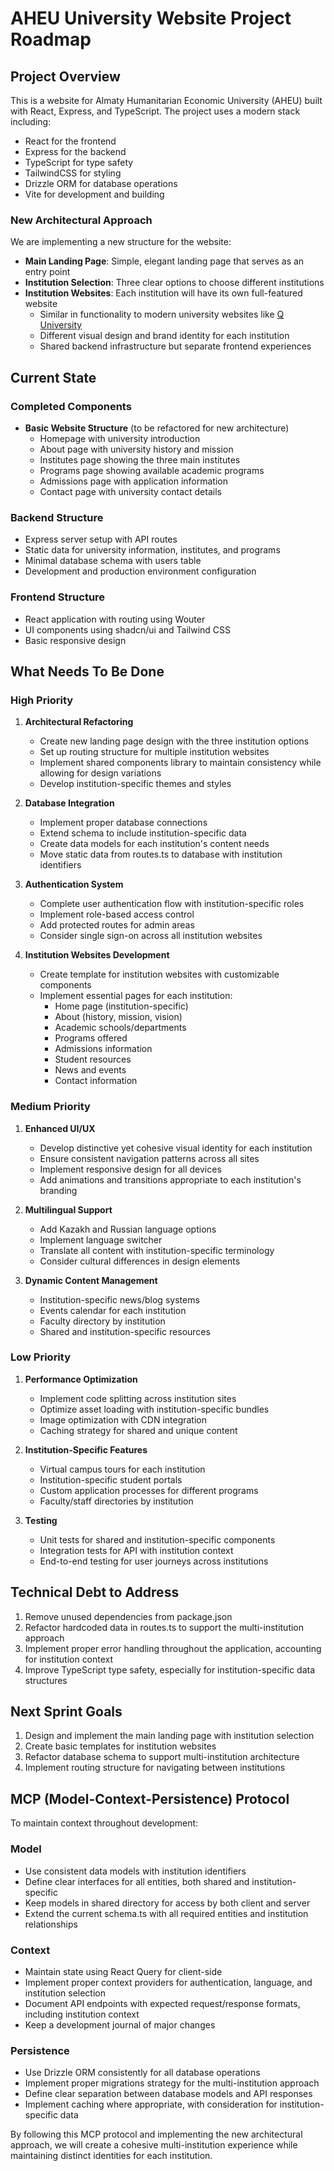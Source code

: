 # AHEU University Website Project Roadmap

## Project Overview
This is a website for Almaty Humanitarian Economic University (AHEU) built with React, Express, and TypeScript. The project uses a modern stack including:
- React for the frontend
- Express for the backend
- TypeScript for type safety
- TailwindCSS for styling
- Drizzle ORM for database operations
- Vite for development and building

### New Architectural Approach
We are implementing a new structure for the website:
- **Main Landing Page**: Simple, elegant landing page that serves as an entry point
- **Institution Selection**: Three clear options to choose different institutions
- **Institution Websites**: Each institution will have its own full-featured website
  - Similar in functionality to modern university websites like [Q University](https://quniversity.netlify.app/)
  - Different visual design and brand identity for each institution
  - Shared backend infrastructure but separate frontend experiences

## Current State

### Completed Components
- **Basic Website Structure** (to be refactored for new architecture)
  - Homepage with university introduction
  - About page with university history and mission
  - Institutes page showing the three main institutes
  - Programs page showing available academic programs
  - Admissions page with application information
  - Contact page with university contact details

### Backend Structure
- Express server setup with API routes
- Static data for university information, institutes, and programs
- Minimal database schema with users table
- Development and production environment configuration

### Frontend Structure
- React application with routing using Wouter
- UI components using shadcn/ui and Tailwind CSS
- Basic responsive design

## What Needs To Be Done

### High Priority
1. **Architectural Refactoring**
   - Create new landing page design with the three institution options
   - Set up routing structure for multiple institution websites
   - Implement shared components library to maintain consistency while allowing for design variations
   - Develop institution-specific themes and styles

2. **Database Integration**
   - Implement proper database connections
   - Extend schema to include institution-specific data
   - Create data models for each institution's content needs
   - Move static data from routes.ts to database with institution identifiers

3. **Authentication System**
   - Complete user authentication flow with institution-specific roles
   - Implement role-based access control
   - Add protected routes for admin areas
   - Consider single sign-on across all institution websites

4. **Institution Websites Development**
   - Create template for institution websites with customizable components
   - Implement essential pages for each institution:
     - Home page (institution-specific)
     - About (history, mission, vision)
     - Academic schools/departments
     - Programs offered
     - Admissions information
     - Student resources
     - News and events
     - Contact information

### Medium Priority
1. **Enhanced UI/UX**
   - Develop distinctive yet cohesive visual identity for each institution
   - Ensure consistent navigation patterns across all sites
   - Implement responsive design for all devices
   - Add animations and transitions appropriate to each institution's branding

2. **Multilingual Support**
   - Add Kazakh and Russian language options
   - Implement language switcher
   - Translate all content with institution-specific terminology
   - Consider cultural differences in design elements

3. **Dynamic Content Management**
   - Institution-specific news/blog systems
   - Events calendar for each institution
   - Faculty directory by institution
   - Shared and institution-specific resources

### Low Priority
1. **Performance Optimization**
   - Implement code splitting across institution sites
   - Optimize asset loading with institution-specific bundles
   - Image optimization with CDN integration
   - Caching strategy for shared and unique content

2. **Institution-Specific Features**
   - Virtual campus tours for each institution
   - Institution-specific student portals
   - Custom application processes for different programs
   - Faculty/staff directories by institution

3. **Testing**
   - Unit tests for shared and institution-specific components
   - Integration tests for API with institution context
   - End-to-end testing for user journeys across institutions

## Technical Debt to Address
1. Remove unused dependencies from package.json
2. Refactor hardcoded data in routes.ts to support the multi-institution approach
3. Implement proper error handling throughout the application, accounting for institution context
4. Improve TypeScript type safety, especially for institution-specific data structures

## Next Sprint Goals
1. Design and implement the main landing page with institution selection
2. Create basic templates for institution websites
3. Refactor database schema to support multi-institution architecture
4. Implement routing structure for navigating between institutions

## MCP (Model-Context-Persistence) Protocol
To maintain context throughout development:

### Model
- Use consistent data models with institution identifiers
- Define clear interfaces for all entities, both shared and institution-specific
- Keep models in shared directory for access by both client and server
- Extend the current schema.ts with all required entities and institution relationships

### Context
- Maintain state using React Query for client-side
- Implement proper context providers for authentication, language, and institution selection
- Document API endpoints with expected request/response formats, including institution context
- Keep a development journal of major changes

### Persistence
- Use Drizzle ORM consistently for all database operations
- Implement proper migrations strategy for the multi-institution approach
- Define clear separation between database models and API responses
- Implement caching where appropriate, with consideration for institution-specific data

By following this MCP protocol and implementing the new architectural approach, we will create a cohesive multi-institution experience while maintaining distinct identities for each institution. 